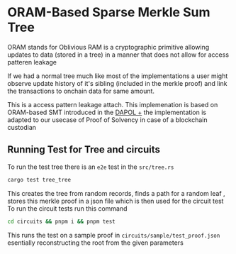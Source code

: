 # ORAM-Based Sparse Merkle Sum Tree

ORAM stands for Oblivious RAM is a cryptographic primitive allowing updates to
data (stored in a tree) in a manner that does not allow for access patteren leakage

If we had a normal tree much like most of the implementations a user might observe update history of it's sibling (included in the merkle proof) and link the transactions to onchain data for same amount.

This is a access pattern leakage attach. This implemenation is based on ORAM-based SMT introduced in the [DAPOL +](https://eprint.iacr.org/2021/1350.pdf) the implementation is adapted to our usecase of Proof of Solvency in case of a blockchain custodian

## Running Test for Tree and circuits

To run the test tree there is an `e2e` test in the `src/tree.rs`

```bash
cargo test tree_tree
```

This creates the tree from random records, finds a path for a random leaf , stores this merkle proof in a json file which is then used for the circuit test
To run the circuit tests run this command

```bash
cd circuits && pnpm i && pnpm test
```

This runs the test on a sample proof in `circuits/sample/test_proof.json` esentially reconstructing the root from the given parameters
